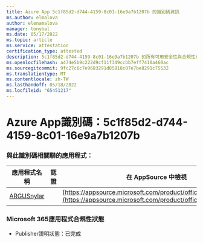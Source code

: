 ```yaml
---
title: Azure App 5c1f85d2-d744-4159-8c01-16e9a7b1207b 的識別碼資訊
ms.author: elmalova
author: elenamalova
manager: tonybal
ms.date: 05/17/2022
ms.topic: article
ms.service: attestation
certification_type: attested
description: 5c1f85d2-d744-4159-8c01-16e9a7b1207b 的所有可用安全性與合規性資訊。
ms.openlocfilehash: a474e5b9c222d9cf11f349ccbb7eff7410a460ac
ms.sourcegitcommit: 9fc27c6c7e9683291d85818c07e7be8291c75532
ms.translationtype: MT
ms.contentlocale: zh-TW
ms.lasthandoff: 05/18/2022
ms.locfileid: "65451217"
---
```

# <a name="azure-app-id-5c1f85d2-d744-4159-8c01-16e9a7b1207b"></a>Azure App識別碼：5c1f85d2-d744-4159-8c01-16e9a7b1207b


### <a name="apps-associated-with-this-id"></a>與此識別碼相關聯的應用程式：
| **應用程式名稱** | **認證** | **在 AppSource 中檢視** |
|--------------|---------------|-----------------------|
| [ARGUSnylar](../forward/WA200003186.md) |  | [https://appsource.microsoft.com/product/office/WA200003186](https://appsource.microsoft.com/product/office/WA200003186) |

### <a name="microsoft-365-app-compliance-status"></a>Microsoft 365應用程式合規性狀態
- Publisher證明狀態：已完成
